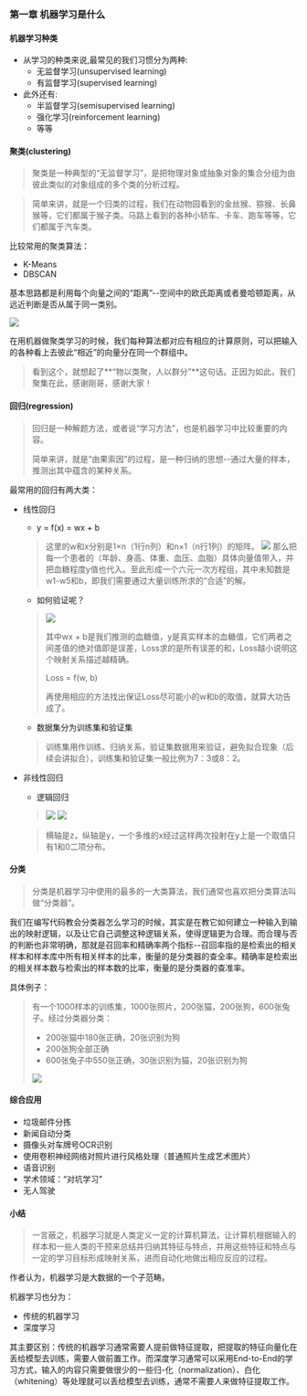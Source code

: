 ### 第一章 机器学习是什么

#### 机器学习种类

* 从学习的种类来说,最常见的我们习惯分为两种:
	* 无监督学习(unsupervised learning)
	* 有监督学习(supervised learning)
* 此外还有:
	*  半监督学习(semisupervised learning)
	*  强化学习(reinforcement learning)
	*  等等

#### 聚类(clustering)

>聚类是一种典型的“无监督学习”，是把物理对象或抽象对象的集合分组为由彼此类似的对象组成的多个类的分析过程。

>简单来讲，就是一个归类的过程，我们在动物园看到的金丝猴、猕猴、长鼻猴等，它们都属于猴子类。马路上看到的各种小轿车、卡车、跑车等等，它们都属于汽车类。

比较常用的聚类算法：

* K-Means
* DBSCAN

基本思路都是利用每个向量之间的“距离”--空间中的欧氏距离或者曼哈顿距离，从远近判断是否从属于同一类别。

![](http://owz0zbwsq.bkt.clouddn.com/1-1.png)

在用机器做聚类学习的时候，我们每种算法都对应有相应的计算原则，可以把输入的各种看上去彼此“相近”的向量分在同一个群组中。

>看到这个，就想起了**“物以类聚，人以群分”**这句话。正因为如此，我们聚集在此，感谢刚哥，感谢大家！

#### 回归(regression)

>回归是一种解题方法，或者说“学习方法”，也是机器学习中比较重要的内容。
>
>简单来讲，就是“由果索因”的过程，是一种归纳的思想--通过大量的样本，推测出其中蕴含的某种关系。

最常用的回归有两大类：

* 线性回归
	* y = f(x) = wx + b
	
	>这里的w和x分别是1×n（1行n列）和n×1（n行1列）的矩阵。
	>![](http://owz0zbwsq.bkt.clouddn.com/1-2.png)
	>那么把每一个患者的（年龄、身高、体重、血压、血脂）具体向量值带入，并把血糖程度y值也代入。至此形成一个六元一次方程组，其中未知数是w1-w5和b，即我们需要通过大量训练所求的“合适”的解。
	
	* 如何验证呢？
	
	>![](http://owz0zbwsq.bkt.clouddn.com/1-3.png)
	>
	>其中wx + b是我们推测的血糖值，y是真实样本的血糖值，它们两者之间差值的绝对值即是误差，Loss求的是所有误差的和，Loss越小说明这个映射关系描述越精确。
	>
	>Loss = f(w, b)
	>
	>再使用相应的方法找出保证Loss尽可能小的w和b的取值，就算大功告成了。
	
	* 数据集分为训练集和验证集
	
	>训练集用作训练、归纳关系，验证集数据用来验证，避免拟合现象（后续会讲拟合），训练集和验证集一般比例为7：3或8：2。
* 非线性回归
	* 逻辑回归
	
	>
	>![](http://owz0zbwsq.bkt.clouddn.com/1-4.png)
	>![](http://owz0zbwsq.bkt.clouddn.com/1-5.png)
	
	>横轴是z，纵轴是y，一个多维的x经过这样两次投射在y上是一个取值只有1和0二项分布。

#### 分类
>分类是机器学习中使用的最多的一大类算法，我们通常也喜欢把分类算法叫做“分类器”。

我们在编写代码教会分类器怎么学习的时候，其实是在教它如何建立一种输入到输出的映射逻辑，以及让它自己调整这种逻辑关系，使得逻辑更为合理。而合理与否的判断也非常明确，那就是召回率和精确率两个指标--召回率指的是检索出的相关样本和样本库中所有相关样本的比率，衡量的是分类器的查全率。精确率是检索出的相关样本数与检索出的样本数的比率，衡量的是分类器的查准率。

具体例子：
>有一个1000样本的训练集，1000张照片，200张猫，200张狗，600张兔子。经过分类器分类：
>
>* 200张猫中180张正确，20张识别为狗
>* 200张狗全部正确
>* 600张兔子中550张正确，30张识别为猫，20张识别为狗
>
>![](http://owz0zbwsq.bkt.clouddn.com/1-6.png)

#### 综合应用
* 垃圾邮件分拣
* 新闻自动分类
* 摄像头对车牌号OCR识别
* 使用卷积神经网络对照片进行风格处理（普通照片生成艺术图片）
* 语音识别
* 学术领域：“对坑学习”
* 无人驾驶

#### 小结
>一言蔽之，机器学习就是人类定义一定的计算机算法，让计算机根据输入的样本和一些人类的干预来总结并归纳其特征与特点，并用这些特征和特点与一定的学习目标形成映射关系，进而自动化地做出相应反应的过程。

作者认为，机器学习是大数据的一个子范畴。

机器学习也分为：

* 传统的机器学习
* 深度学习

其主要区别：传统的机器学习通常需要人提前做特征提取，把提取的特征向量化在丢给模型去训练，需要人做前置工作。而深度学习通常可以采用End-to-End的学习方式，输入的内容只需要做很少的一些归-化（normalization）、白化（whitening）等处理就可以丢给模型去训练，通常不需要人来做特征提取工作。